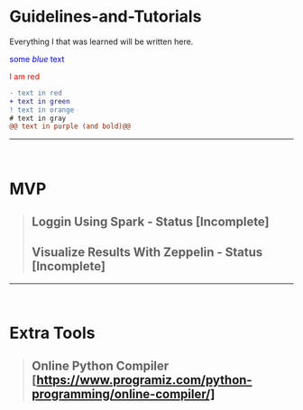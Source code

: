 # Guidelines-and-Tutorials
Everything I that was learned will be written here.

<span style="color:blue">some *blue* text</span>

<span style="color: red">I am red</span>

```diff
- text in red
+ text in green
! text in orange
# text in gray
@@ text in purple (and bold)@@
```
---
&nbsp;
# MVP
> ## Loggin Using Spark - Status [Incomplete]
> ## Visualize Results With Zeppelin - Status [Incomplete]

---
&nbsp;
# Extra Tools
> ## Online Python Compiler [https://www.programiz.com/python-programming/online-compiler/]
